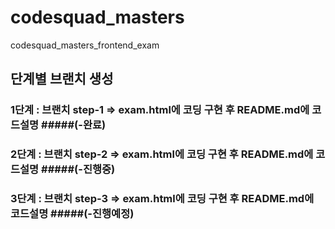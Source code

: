 # codesquad_masters
codesquad_masters_frontend_exam
## 단계별 브랜치 생성
### 1단계 : 브랜치 step-1 => exam.html에 코딩 구현 후 README.md에 코드설명 #####(-완료)
### 2단계 : 브랜치 step-2 => exam.html에 코딩 구현 후 README.md에 코드설명 #####(-진행중)
### 3단계 : 브랜치 step-3 => exam.html에 코딩 구현 후 README.md에 코드설명 #####(-진행예정)